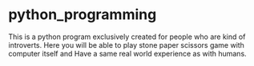 # python_programming
This is a python program exclusively created for people who are kind of introverts. 
Here you will be able to play stone paper scissors game with computer itself and 
Have a same real world experience as with humans.
